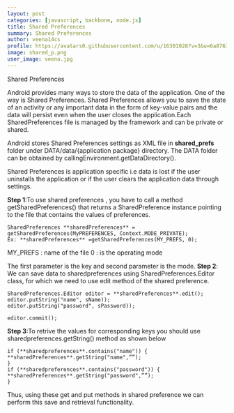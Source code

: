 ```yaml
---
layout: post
categories: [javascript, backbone, node.js]
title: Shared Preferences
summary: Shared Preferences
author: veena14cs
profile: https://avatars0.githubusercontent.com/u/16301028?v=3&u=6a8763d83df27dab2bc7f33eed2b6d7805b707b2&s=140"
image: shared_p.png
user_image: veena.jpg
---
```


Shared Preferences

Android provides many ways to store the data of the application. One of the way is Shared Preferences. Shared Preferences allows you to save the state of an activity or any important data  in the form of key-value pairs and the data will persist even when the user closes the application.Each SharedPreferences file is managed by the framework and can be private or shared.

Android stores Shared Preferences settings as XML file in **shared_prefs** folder under DATA/data/{application package} directory. The DATA folder can be obtained by callingEnvironment.getDataDirectory().

Shared Preferences is application specific i.e data is lost if the user uninstalls the application or if the user clears the application data through settings.

**Step 1**:To use shared preferences , you have to call a method getSharedPreferences() that returns a SharedPreference instance pointing to the file that contains the values of preferences.


````````
SharedPreferences **sharedPreferences** = getSharedPreferences(MyPREFERENCES, Context.MODE_PRIVATE);        
Ex: **sharedPreferences** =getSharedPreferences(MY_PREFS, 0);

````````
MY_PREFS : name of the file 
0 : is the operating mode

The first parameter is the key and second parameter is the mode.
**Step 2**:  We can save data to sharedpreferences using SharedPreferences.Editor class, for which we need to use edit method of the shared preference.


````````
SharedPreferences.Editor editor = **sharedPreferences**.edit();
editor.putString("name", sName));
editor.putString("password", sPassword));

editor.commit();

````````

**Step 3**:To retrive the values for corresponding keys you should use sharedpreferences.getString() method as shown below

````````
if (**sharedpreferences**.contains("name")) {
**sharedPreferences**.getString("name",””);
}
if (**sharedpreferences**.contains("password")) {
**sharedPreferences**.getString("password",””);
}
````````

Thus, using these get and put methods in shared preference we can perform this save and retrieval functionality.


